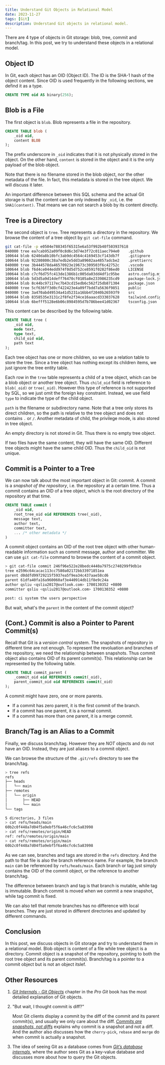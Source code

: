 ```yaml
---
title: Understand Git Objects in Relational Model
date: 2023-11-27
tags: [Git]
description: Understand Git objects in relational model.
---
```


There are 4 type of objects in Git storage: blob, tree, commit and branch/tag. In this post, we try to understand these objects in a relational model.

## Object ID

In Git, each object has an OID (Object ID). The ID is the SHA-1 hash of the object content.
Since OID is used frequently in the following sections, we defind it as a type.

```sql
CREATE TYPE oid AS binary(256);
```

## Blob is a File

The first object is `blob`. Blob represents a file in the repository.

```sql
CREATE TABLE blob (
    _oid oid,
    content BLOB
);
```

The prefix underscore in `_oid` indicates that it is not physically stored in the object. On the other hand, `content` is stored in the object and it is the only payload of the blob object.

Note that there is no filename stored in the blob object, nor the other metadata of the file. In fact, this metadata is stored in the tree object. We will discuss it later.

An important difference between this SQL schema and the actual Git storage is that the content can be only indexed by `_oid`, i.e. the `SHA1(content)`. That means we can not search a blob by its content directly.

## Tree is a Directory

The second object is `tree`. Tree represents a directory in the repository. We browse the content of a tree object by `git cat-file` command.

```sh
git cat-file -p e0504e788345f65315e6a53f992b40f503937618
040000 tree ea7cab952a09f0c8d6c3d74e3f72c011aec794e0    .github
100644 blob 6240da8b10bfc3ab9dc4564c4169453cf143db7f    .gitignore
100644 blob 92280800c38a7edb2e5dd3a89602aa4857adcbe2    .prettierrc
040000 tree 3b444578da46570923e19673c309503f6c42752c    .vscode
100644 blob f6d4ce044edd974f0d5d752ce8591f0282f86ed0    LICENSE
100644 blob c7cf6d75fc413de1386b1c005da03dd4df1c95be    astro.config.mjs
100644 blob 5d3d5a9d14deff76470cf0105a8e233986235cd9    package-lock.json
100644 blob 8c44bc97117ec7b43cd15edb6c562f25db871304    package.json
040000 tree 5cf636ff3d0cf422423e4a09f7bdd7a5636f9851    public
040000 tree 3a470abd49534a41d5231a16bb4f2040b26593f9    src
100644 blob 8358535e3131c2f8fe2f34ce16aaacd333037628    tailwind.config.cjs
100644 blob 6befff5128e6b06c8984595d7b786bee41d02367    tsconfig.json
```

This content can be described by the following table.

```sql
CREATE TABLE tree (
    _oid oid,
    mode text,
    type text,
    child_oid oid,
    path text
);
```

Each tree object has one or more children, so we use a relation table to store the tree. Since a tree object has nothing except its children items, we just ignore the tree entity table.

Each row in the `tree` table represents a child of a tree object, which can be a blob object or another tree object. Thus `child_oid` field is reference to `blob(_oid)` or `tree(_oid)`. However this type of reference is not supported by SQL, so we just omit the foreign key constraint. Instead, we use field `type` to indicate the type of the child object.

`path` is the filename or subdirectory name. Note that a tree only stores its direct children, so the path is relative to the tree object and does not contains `.` or `/`. Another metadata of child, the privilege mode, is also stored in tree object.

An empty directory is not stored in Git. Thus there is no empty tree object.

If two files have the same content, they will have the same OID. Different tree objects might have the same child OID. Thus the `child_oid` is not unique.

## Commit is a Pointer to a Tree

We can now talk about the most important object in Git: commit. A commit is a _snapshot of the repository_, i.e. the repository at a certain time. Thus a commit contains an OID of a tree object, which is the root directory of the repository at that time.

```sql
CREATE TABLE commit (
    _oid oid,
    root_tree_oid oid REFERENCES tree(_oid),
    message text,
    author text,
    committer text,
    ... /* other metadata */
)
```

A commit object contains an OID of the root tree object with other human-readable information such as commit message, author and committer. We can use `git cat-file` command to browse the content of a commit object.

```sh
> git cat-file commit 246f96e522e28bedc4440a7975c2740299f9db1e
tree e2596c64cacac113cc7580a02172bb33971851ea
parent d0ddfd99729215f5937ea5f9ea34c437aae58cd6
parent 61dfa40fa16a960060af3e440914db11f8e9c24a
author qsliu <qsliu2017@outlook.com> 1700130352 +0800
committer qsliu <qsliu2017@outlook.com> 1700130352 +0800

post: ci system the users perspective
```

But wait, what's the `parent` in the content of the commit object?

## (Cont.) Commit is also a Pointer to Parent Commit(s)

Recall that Git is a _version control_ system. The snapshots of repository in different time are not enough. To represent the revoluation and branches of the repository, we need the relationship between snapshots. Thus commit object also contains OID of its parent commit(s). This relationship can be represented by the following table.

```sql
CREATE TABLE commit_parent (
    _commit_oid oid REFERENCES commit(_oid),
    parent_commit_oid oid REFERENCES commit(_oid)
);
```

A commit might have zero, one or more parents.

- If a commit has zero parent, it is the first commit of the branch.
- If a commit has one parent, it is a normal commit.
- If a commit has more than one parent, it is a merge commit.

## Branch/Tag is an Alias to a Commit

Finally, we discuss branch/tag. However they are _NOT_ objects and do not have an OID. Instead, they are just aliases to a commit object.

We can browse the structure of the `.git/refs` directory to see the branch/tag.

```sh
> tree refs
refs
├── heads
│   └── main
├── remotes
│   └── origin
│       ├── HEAD
│       └── main
└── tags

5 directories, 3 files
> cat refs/heads/main
60b2c0f448a7d04f5a9ebf5f6a46cfc6c5a83998
> cat refs/remotes/origin/HEAD
ref: refs/remotes/origin/main
> cat refs/remotes/origin/main
60b2c0f448a7d04f5a9ebf5f6a46cfc6c5a83998
```

As we can see, branches and tags are stored in the `refs` directory. And the path to that file is also the branch reference name. For example, the branch `main` can be referenced by `refs/heads/main`. Each branch or tag just simply contains the OID of the commit object, or the reference to another branch/tag.

The difference between branch and tag is that branch is mutable, while tag is immutable. Branch commit is moved when we commit a new snapshot, while tag commit is fixed.

We can also tell that remote branches has no difference with local branches. They are just stored in different directories and updated by different commands.

## Conclusion

In this post, we discuss objects in Git storage and try to understand them in a relational model. Blob object is content of a file while tree object is a directory. Commit object is a snapshot of the repository, pointing to both the root tree object and its parent commit(s). Branch/tag is a pointer to a commit object but is not an object itslef.

## Other Resources

1. [_Git Internals - Git Objects_](https://git-scm.com/book/en/v2/Git-Internals-Git-Objects) chapter in the _Pro Git_ book has the most detailed explanation of Git objects.

1. "But wait, I thought commit is diff?"

   Most Git clients display a commit by the diff of the commit and its parent commit(s), and usually we only care about the diff. [_Commits are snapshots, not diffs_](https://github.blog/2020-12-17-commits-are-snapshots-not-diffs/) explains why commit is a snapshot and not a diff. And the author also discusses how the `cherry-pick`, `rebase` and `merge` do when commit is actually a snapshot.

1. The idea of seeing Git as a database comes from [_Git’s database internals_](https://github.blog/2022-08-29-gits-database-internals-i-packed-object-store/), where the author sees Git as a key-value database and discusses more about how to query the Git objects.
